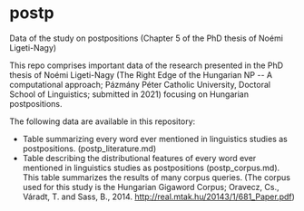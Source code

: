 # postp
Data of the study on postpositions (Chapter 5 of the PhD thesis of Noémi Ligeti-Nagy)

This repo comprises important data of the research presented in the PhD thesis of Noémi Ligeti-Nagy (The Right Edge of the Hungarian NP -- A computational approach; Pázmány Péter Catholic University, Doctoral School of Linguistics; submitted in 2021) focusing on Hungarian postpositions.


The following data are available in this repository:
- Table summarizing every word ever mentioned in linguistics studies as postpositions. (postp_literature.md)
- Table describing the distributional features of every word ever mentioned in linguistics studies as postpositions (postp_corpus.md). This table summarizes the results of many corpus queries. (The corpus used for this study is the Hungarian Gigaword Corpus; Oravecz, Cs., Váradt, T. and Sass, B., 2014. http://real.mtak.hu/20143/1/681_Paper.pdf)

